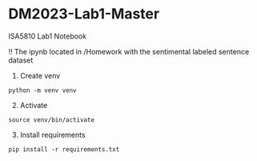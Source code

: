 # DM2023-Lab1-Master
ISA5810 Lab1 Notebook

:bangbang: The ipynb located in /Homework with the sentimental labeled sentence dataset

1. Create venv
```
python -m venv venv
```

2. Activate
```
source venv/bin/activate
```

3. Install requirements
```
pip install -r requirements.txt
```
